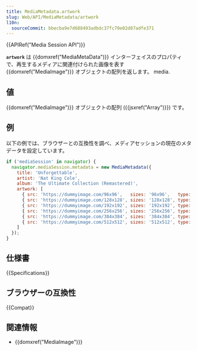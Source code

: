 ```yaml
---
title: MediaMetadata.artwork
slug: Web/API/MediaMetadata/artwork
l10n:
  sourceCommit: bbecba9e7d688493adbdc37fc70e02d87adfe371
---
```


{{APIRef("Media Session API")}}

**`artwork`** は {{domxref("MediaMetaData")}} インターフェイスのプロパティで、再生するメディアに関連付けられた画像を表す {{domxref("MediaImage")}} オブジェクトの配列を返します。
media.

## 値

{{domxref("MediaImage")}} オブジェクトの配列 ({{jsxref("Array")}}) です。

## 例

以下の例では、ブラウザーとの互換性を調べ、メディアセッションの現在のメタデータを設定しています。

```js
if ('mediaSession' in navigator) {
  navigator.mediaSession.metadata = new MediaMetadata({
    title: 'Unforgettable',
    artist: 'Nat King Cole',
    album: 'The Ultimate Collection (Remastered)',
    artwork: [
      { src: 'https://dummyimage.com/96x96',   sizes: '96x96',   type: 'image/png' },
      { src: 'https://dummyimage.com/128x128', sizes: '128x128', type: 'image/png' },
      { src: 'https://dummyimage.com/192x192', sizes: '192x192', type: 'image/png' },
      { src: 'https://dummyimage.com/256x256', sizes: '256x256', type: 'image/png' },
      { src: 'https://dummyimage.com/384x384', sizes: '384x384', type: 'image/png' },
      { src: 'https://dummyimage.com/512x512', sizes: '512x512', type: 'image/png' },
    ]
  });
}
```

## 仕様書

{{Specifications}}

## ブラウザーの互換性

{{Compat}}

## 関連情報

- {{domxref("MediaImage")}}
